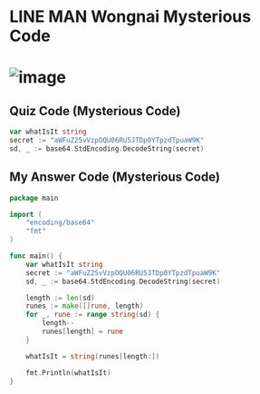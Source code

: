 # LINE MAN Wongnai Mysterious Code

# ![image](https://user-images.githubusercontent.com/108649272/178962304-75130546-d912-41fe-95e2-44a1623f7c83.png)

## Quiz Code (Mysterious Code)
```go
var whatIsIt string
secret := "aWFuZ25vVzpOQU06RU5JTDp0YTpzdTpuaW9K"
sd, _ := base64.StdEncoding.DecodeString(secret)
```

## My Answer Code (Mysterious Code)
```go
package main

import (
	"encoding/base64"
	"fmt"
)

func main() {
	var whatIsIt string
	secret := "aWFuZ25vVzpOQU06RU5JTDp0YTpzdTpuaW9K"
	sd, _ := base64.StdEncoding.DecodeString(secret)

	length := len(sd)
	runes := make([]rune, length)
	for _, rune := range string(sd) {
		length--
		runes[length] = rune
	}

	whatIsIt = string(runes[length:])

	fmt.Println(whatIsIt)
}
```